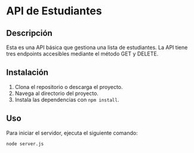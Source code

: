 # API de Estudiantes

## Descripción
Esta es una API básica que gestiona una lista de estudiantes. La API tiene tres endpoints accesibles mediante el método GET y DELETE.

## Instalación
1. Clona el repositorio o descarga el proyecto.
2. Navega al directorio del proyecto.
3. Instala las dependencias con `npm install`.

## Uso
Para iniciar el servidor, ejecuta el siguiente comando:
```bash
node server.js